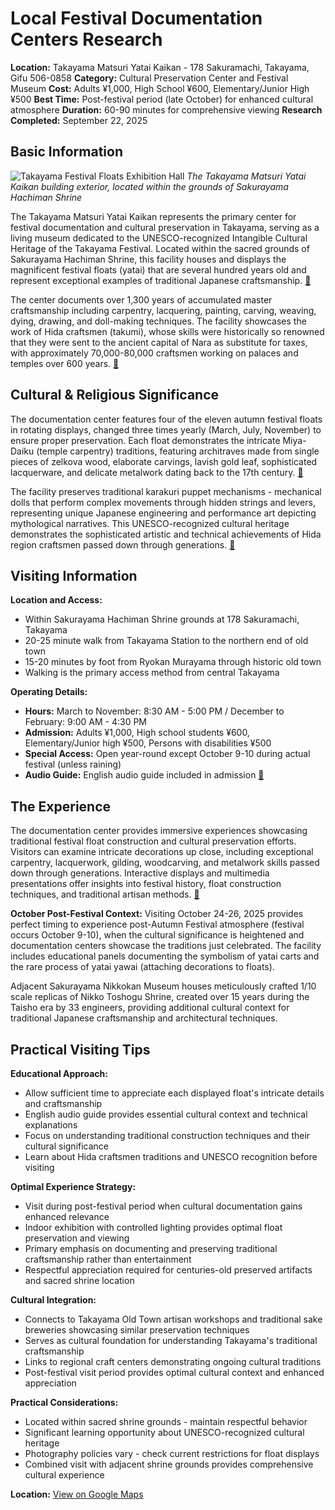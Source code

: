 # Local Festival Documentation Centers Research

**Location:** Takayama Matsuri Yatai Kaikan - 178 Sakuramachi, Takayama, Gifu 506-0858
**Category:** Cultural Preservation Center and Festival Museum
**Cost:** Adults ¥1,000, High School ¥600, Elementary/Junior High ¥500
**Best Time:** Post-festival period (late October) for enhanced cultural atmosphere
**Duration:** 60-90 minutes for comprehensive viewing
**Research Completed:** September 22, 2025

## Basic Information

![Takayama Festival Floats Exhibition Hall](https://upload.wikimedia.org/wikipedia/commons/6/60/Takayama_festival_floats_exhibition_hall%2C_Takayama%2C_2015.jpg)
*The Takayama Matsuri Yatai Kaikan building exterior, located within the grounds of Sakurayama Hachiman Shrine*

The Takayama Matsuri Yatai Kaikan represents the primary center for festival documentation and cultural preservation in Takayama, serving as a living museum dedicated to the UNESCO-recognized Intangible Cultural Heritage of the Takayama Festival. Located within the sacred grounds of Sakurayama Hachiman Shrine, this facility houses and displays the magnificent festival floats (yatai) that are several hundred years old and represent exceptional examples of traditional Japanese craftsmanship. [🔗](https://www.japan.travel/en/japan-magazine/1809_takayama/)

The center documents over 1,300 years of accumulated master craftsmanship including carpentry, lacquering, painting, carving, weaving, dying, drawing, and doll-making techniques. The facility showcases the work of Hida craftsmen (takumi), whose skills were historically so renowned that they were sent to the ancient capital of Nara as substitute for taxes, with approximately 70,000-80,000 craftsmen working on palaces and temples over 600 years. [🔗](https://www.snowmonkeyresorts.com/activities/takayama-matsuri-yatai-kaikan/)

## Cultural & Religious Significance

The documentation center features four of the eleven autumn festival floats in rotating displays, changed three times yearly (March, July, November) to ensure proper preservation. Each float demonstrates the intricate Miya-Daiku (temple carpentry) traditions, featuring architraves made from single pieces of zelkova wood, elaborate carvings, lavish gold leaf, sophisticated lacquerware, and delicate metalwork dating back to the 17th century. [🔗](https://matcha-jp.com/en/place-master/8677)

The facility preserves traditional karakuri puppet mechanisms - mechanical dolls that perform complex movements through hidden strings and levers, representing unique Japanese engineering and performance art depicting mythological narratives. This UNESCO-recognized cultural heritage demonstrates the sophisticated artistic and technical achievements of Hida region craftsmen passed down through generations. [🔗](https://visitgifu.com/see-do/sakurayama-hachiman-shrine-takayama-festival-floats-exhibition-hall/)

## Visiting Information

**Location and Access:**
- Within Sakurayama Hachiman Shrine grounds at 178 Sakuramachi, Takayama
- 20-25 minute walk from Takayama Station to the northern end of old town
- 15-20 minutes by foot from Ryokan Murayama through historic old town
- Walking is the primary access method from central Takayama

**Operating Details:**
- **Hours:** March to November: 8:30 AM - 5:00 PM / December to February: 9:00 AM - 4:30 PM
- **Admission:** Adults ¥1,000, High school students ¥600, Elementary/Junior high ¥500, Persons with disabilities ¥500
- **Special Access:** Open year-round except October 9-10 during actual festival (unless raining)
- **Audio Guide:** English audio guide included in admission [🔗](https://www.japan-guide.com/e/e5905.html)

## The Experience

The documentation center provides immersive experiences showcasing traditional festival float construction and cultural preservation efforts. Visitors can examine intricate decorations up close, including exceptional carpentry, lacquerwork, gilding, woodcarving, and metalwork skills passed down through generations. Interactive displays and multimedia presentations offer insights into festival history, float construction techniques, and traditional artisan methods. [🔗](https://www.tripadvisor.com/Attraction_Review-g298113-d320162-Reviews-Takayama_Festival_Floats_Exhibition_Hall-Takayama_Gifu_Prefecture_Tokai_Chubu.html)

**October Post-Festival Context:** Visiting October 24-26, 2025 provides perfect timing to experience post-Autumn Festival atmosphere (festival occurs October 9-10), when the cultural significance is heightened and documentation centers showcase the traditions just celebrated. The facility includes educational panels documenting the symbolism of yatai carts and the rare process of yatai yawai (attaching decorations to floats).

Adjacent Sakurayama Nikkokan Museum houses meticulously crafted 1/10 scale replicas of Nikko Toshogu Shrine, created over 15 years during the Taisho era by 33 engineers, providing additional cultural context for traditional Japanese craftsmanship and architectural techniques.

## Practical Visiting Tips

**Educational Approach:**
- Allow sufficient time to appreciate each displayed float's intricate details and craftsmanship
- English audio guide provides essential cultural context and technical explanations
- Focus on understanding traditional construction techniques and their cultural significance
- Learn about Hida craftsmen traditions and UNESCO recognition before visiting

**Optimal Experience Strategy:**
- Visit during post-festival period when cultural documentation gains enhanced relevance
- Indoor exhibition with controlled lighting provides optimal float preservation and viewing
- Primary emphasis on documenting and preserving traditional craftsmanship rather than entertainment
- Respectful appreciation required for centuries-old preserved artifacts and sacred shrine location

**Cultural Integration:**
- Connects to Takayama Old Town artisan workshops and traditional sake breweries showcasing similar preservation techniques
- Serves as cultural foundation for understanding Takayama's traditional craftsmanship
- Links to regional craft centers demonstrating ongoing cultural traditions
- Post-festival visit period provides optimal cultural context and enhanced appreciation

**Practical Considerations:**
- Located within sacred shrine grounds - maintain respectful behavior
- Significant learning opportunity about UNESCO-recognized cultural heritage
- Photography policies vary - check current restrictions for float displays
- Combined visit with adjacent shrine grounds provides comprehensive cultural experience

**Location:** [View on Google Maps](https://www.google.com/maps/place/178+Sakuramachi,+Takayama,+Gifu+506-0858,+Japan/@36.1613889,137.2680556,17z)
